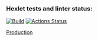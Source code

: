 ### Hexlet tests and linter status:
[![Build](https://github.com/DiscoLord/rails-project-64/actions/workflows/ci.yml/badge.svg)](https://github.com/DiscoLord/rails-project-64/actions)
[![Actions Status](https://github.com/DiscoLord/rails-project-64/actions/workflows/hexlet-check.yml/badge.svg)](https://github.com/DiscoLord/rails-project-64/actions)

[Production](https://boris-hexlet-blog.onrender.com/)